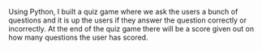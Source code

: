 Using Python, I built a quiz game where we ask the users a bunch of questions and it is up the users if they answer the question correctly or incorrectly. At the end of the quiz game there will be a score given out on how many questions the user has scored.
